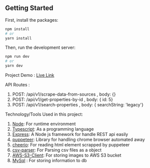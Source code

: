 ## Getting Started

First, install the packages:

```bash
npm install
# or
yarn install
```

Then, run the development server:

```bash
npm run dev
# or
yarn dev
```

Project Demo : [Live Link](http://3.219.85.76/)

API Routes : 
1. POST: /api/v1/scrape-data-from-sources , body: {}
2. POST: /api/v1/get-properties-by-id , body: { id: 5}
3. POST: /api/v1/search-properties , body: { searchString: 'legacy'}

Technology/Tools Used in this project:
1. [Node](https://nodejs.org/en): For runtime environment
2. [Typescript](https://www.typescriptlang.org/):  As a programming language
3. [Express](https://expressjs.com/en/starter/installing.html): A Node js framework for handle REST api easily
4. [puppeteer](https://pptr.dev/): Library for handling chrome browser automated away
5. [cheerio](https://cheerio.js.org/): For reading html element scrapped by puppeteer
6. [csv-parser](https://www.npmjs.com/package/csv-parser): For Parsing csv files as a object
7. [AWS-S3-Client](https://docs.aws.amazon.com/AWSJavaScriptSDK/v3/latest/clients/client-s3/): For storing images to AWS S3 bucket
8. [MySql](https://dev.mysql.com/doc/) : For storing information to db

